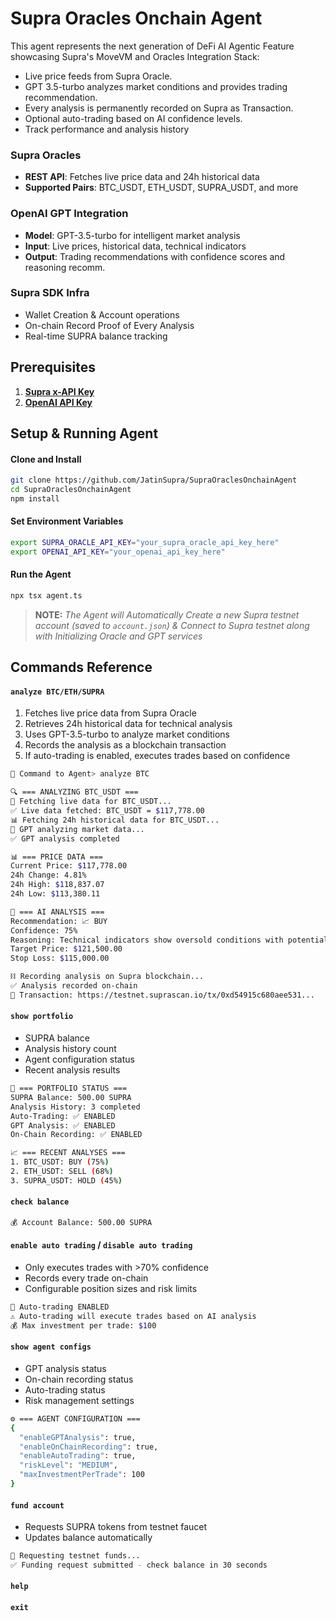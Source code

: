 # Supra Oracles Onchain Agent
This agent represents the next generation of DeFi AI Agentic Feature showcasing Supra's MoveVM and Oracles Integration Stack:

- Live price feeds from Supra Oracle.
- GPT 3.5-turbo analyzes market conditions and provides trading recommendation.
- Every analysis is permanently recorded on Supra as Transaction.
- Optional auto-trading based on AI confidence levels.
- Track performance and analysis history


### **Supra Oracles**
- **REST API**: Fetches live price data and 24h historical data
- **Supported Pairs**: BTC_USDT, ETH_USDT, SUPRA_USDT, and more

### **OpenAI GPT Integration**
- **Model**: GPT-3.5-turbo for intelligent market analysis
- **Input**: Live prices, historical data, technical indicators
- **Output**: Trading recommendations with confidence scores and reasoning recomm.

### **Supra SDK Infra**
- Wallet Creation & Account operations
- On-chain Record Proof of Every Analysis
- Real-time SUPRA balance tracking

## Prerequisites
1. [**Supra x-API Key**](https://docs.supra.com/)
2. [**OpenAI API Key**](https://platform.openai.com/)


## **Setup & Running Agent**

#### **Clone and Install**

```bash
git clone https://github.com/JatinSupra/SupraOraclesOnchainAgent
cd SupraOraclesOnchainAgent
npm install
```

#### **Set Environment Variables**

```bash
export SUPRA_ORACLE_API_KEY="your_supra_oracle_api_key_here"
export OPENAI_API_KEY="your_openai_api_key_here"
```

#### **Run the Agent**
```bash
npx tsx agent.ts
```

> **NOTE:** *The Agent will Automatically Create a new Supra testnet account (saved to `account.json`) & Connect to Supra testnet along with Initializing Oracle and GPT services*

## Commands Reference

#### `analyze BTC/ETH/SUPRA`

1. Fetches live price data from Supra Oracle
2. Retrieves 24h historical data for technical analysis
3. Uses GPT-3.5-turbo to analyze market conditions
4. Records the analysis as a blockchain transaction
5. If auto-trading is enabled, executes trades based on confidence


```bash
🤖 Command to Agent> analyze BTC

🔍 === ANALYZING BTC_USDT ===
🔄 Fetching live data for BTC_USDT...
✅ Live data fetched: BTC_USDT = $117,778.00
📊 Fetching 24h historical data for BTC_USDT...
🤖 GPT analyzing market data...
✅ GPT analysis completed

📊 === PRICE DATA ===
Current Price: $117,778.00
24h Change: 4.81%
24h High: $118,837.07
24h Low: $113,380.11

🤖 === AI ANALYSIS ===
Recommendation: 📈 BUY
Confidence: 75%
Reasoning: Technical indicators show oversold conditions with potential for recovery
Target Price: $121,500.00
Stop Loss: $115,000.00

⛓️ Recording analysis on Supra blockchain...
✅ Analysis recorded on-chain
🔗 Transaction: https://testnet.suprascan.io/tx/0xd54915c680aee531...
```

#### `show portfolio`

- SUPRA balance
- Analysis history count
- Agent configuration status
- Recent analysis results

```bash
💼 === PORTFOLIO STATUS ===
SUPRA Balance: 500.00 SUPRA
Analysis History: 3 completed
Auto-Trading: ✅ ENABLED
GPT Analysis: ✅ ENABLED
On-Chain Recording: ✅ ENABLED

📈 === RECENT ANALYSES ===
1. BTC_USDT: BUY (75%)
2. ETH_USDT: SELL (68%)
3. SUPRA_USDT: HOLD (45%)
```

#### `check balance`

```bash
💰 Account Balance: 500.00 SUPRA
```

#### `enable auto trading` / `disable auto trading`

- Only executes trades with >70% confidence
- Records every trade on-chain
- Configurable position sizes and risk limits

```bash
🤖 Auto-trading ENABLED
⚠️ Auto-trading will execute trades based on AI analysis
💰 Max investment per trade: $100
```

#### `show agent configs`

- GPT analysis status
- On-chain recording status
- Auto-trading status
- Risk management settings

```bash
⚙️ === AGENT CONFIGURATION ===
{
  "enableGPTAnalysis": true,
  "enableOnChainRecording": true,
  "enableAutoTrading": true,
  "riskLevel": "MEDIUM",
  "maxInvestmentPerTrade": 100
}
```

#### `fund account`

- Requests SUPRA tokens from testnet faucet
- Updates balance automatically

```bash
💸 Requesting testnet funds...
✅ Funding request submitted - check balance in 30 seconds
```

#### `help`
#### `exit`